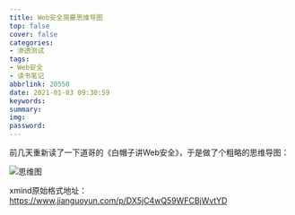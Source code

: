 ```yaml
---
title: Web安全简要思维导图
top: false
cover: false
categories:
- 渗透测试
tags:
- Web安全
- 读书笔记
abbrlink: 20550
date: 2021-01-03 09:30:59
keywords:
summary:
img:
password:
---
```


前几天重新读了一下道哥的《白帽子讲Web安全》，于是做了个粗略的思维导图：

![思维图](http://image.geoer.cn/%E7%99%BD%E5%B8%BD%E5%AD%90%E8%AE%B2Web%E5%AE%89%E5%85%A8.png)



xmind原始格式地址：https://www.jianguoyun.com/p/DX5jC4wQ59WFCBjWvtYD





